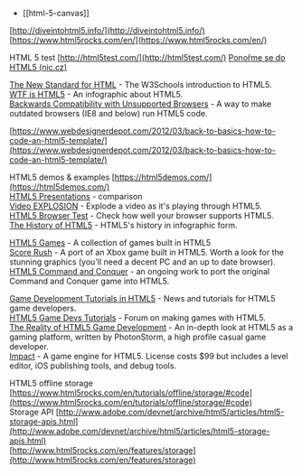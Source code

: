 
- [[html-5-canvas]]


[http://diveintohtml5.info/](http://diveintohtml5.info/)
[https://www.html5rocks.com/en/](https://www.html5rocks.com/en/)
  
HTML 5 test [http://html5test.com/](http://html5test.com/)
[Ponořme se do HTML5 (nic.cz)](https://knihy.nic.cz/#HTML5)
  
[The New Standard for HTML](http://www.w3schools.com/html/) - The W3Schools introduction to HTML5.  
[WTF is HTML5](http://www.comparebusinessproducts.com/content/assets/40/fyi/HTML5.png) - An infographic about HTML5.  
[Backwards Compatibility with Unsupported Browsers](http://html5doctor.com/how-to-get-html5-working-in-ie-and-firefox-2/) - A way to make outdated browsers (IE8 and below) run HTML5 code.  
  
[https://www.webdesignerdepot.com/2012/03/back-to-basics-how-to-code-an-html5-template/](https://www.webdesignerdepot.com/2012/03/back-to-basics-how-to-code-an-html5-template/)  




HTML5 demos & examples [https://html5demos.com/](https://html5demos.com/)  
[HTML5 Presentations](https://www.sitepoint.com/5-free-html5-presentation-systems/) - comparison  
[Video EXPLOSION](http://craftymind.com/factory/html5video/CanvasVideo.html) - Explode a video as it's playing through HTML5.  
[HTML5 Browser Test](http://html5test.com/) - Check how well your browser supports HTML5.  
[The History of HTML5](http://7.mshcdn.com/wp-content/uploads/2012/07/HTML5-history-972.jpg) - HTML5's history in infographic form.  
  
[HTML5 Games](http://www.html5games.net/) - A collection of games built in HTML5  
[Score Rush](https://turbulenz.com/#%21games/scorerush) - A port of an Xbox game built in HTML5. Worth a look for the stunning graphics (you'll need a decent PC and an up to date browser).  
[HTML5 Command and Conquer](http://www.adityaravishankar.com/projects/games/command-and-conquer/) - an ongoing work to port the original Command and Conquer game into HTML5.  
  
[Game Development Tutorials in HTML5](http://www.html5gamedevelopment.org/html5-news) - News and tutorials for HTML5 game developers.  
[HTML5 Game Devs Tutorials](http://www.html5gamedevs.com/) - Forum on making games with HTML5.  
[The Reality of HTML5 Game Development](http://www.photonstorm.com/archives/2759/the-reality-of-html5-game-development-and-making-money-from-it) - An in-depth look at HTML5 as a gaming platform, written by PhotonStorm, a high profile casual game developer.  
[Impact](http://impactjs.com/) - A game engine for HTML5. License costs $99 but includes a level editor, iOS publishing tools, and debug tools.  
  
HTML5 offline storage [https://www.html5rocks.com/en/tutorials/offline/storage/#code](https://www.html5rocks.com/en/tutorials/offline/storage/#code)  
Storage API [http://www.adobe.com/devnet/archive/html5/articles/html5-storage-apis.html](http://www.adobe.com/devnet/archive/html5/articles/html5-storage-apis.html)  
[http://www.html5rocks.com/en/features/storage](http://www.html5rocks.com/en/features/storage)